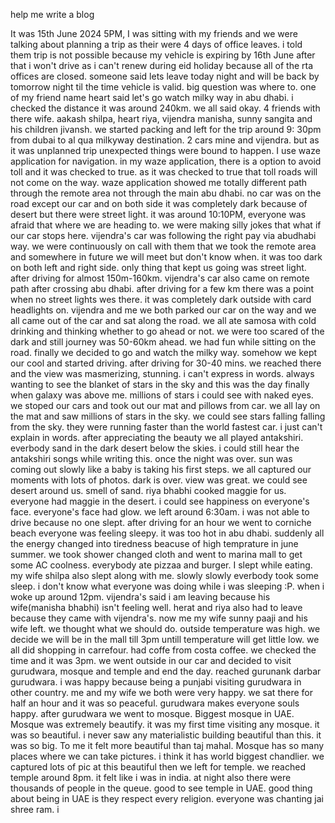 

help me write a blog

It was 15th June 2024 5PM, I was sitting with my friends and we were talking about planning a trip as their were 4 days of office leaves. i told them trip is not possible because my vehicle is expiring by 16th June after that i won't drive as i can't renew during eid holiday because all of the rta offices are closed. someone said lets leave today night and will be back by tomorrow night til the time vehicle is valid. big question was where to. one of my friend name heart said let's go watch milky way in abu dhabi. i checked the distance it was around 240km. we all said okay. 4 friends with there wife. aakash shilpa, heart riya, vijendra manisha, sunny sangita and his children jivansh. we started packing and left for the trip around 9: 30pm from dubai to al qua milkyway destination. 2 cars mine and vijendra. but as it was unplanned trip unexpected things were bound to happen. I use waze application for navigation. in my waze application, there is a option to avoid toll and it was checked to true. as it was checked to true that toll roads will not come on the way. waze application showed me totally different path through the remote area not through the main abu dhabi. no car was on the road except our car and on both side it was completely dark because of desert but there were street light. it was around 10:10PM, everyone was afraid that where we are heading to. we were making silly jokes that what if our car stops here. vijendra's car was following the right pay via abudhabi way. we were continuously on call with them that we took the remote area and somewhere in future we will meet but don't know when.  it was too dark on both left and right side. only thing that kept us going was street light. after driving for almost 150m-160km. vijendra's car also came on remote path after crossing abu dhabi. after driving for a few km there was a point when no street lights wes there. it was completely dark outside with card headlights on. vijendra and me we both parked our car on the way and we all came out of the car and sat along the road. we all ate samosa with cold drinking and thinking whether to go ahead or not. we were too scared of the dark and still journey was 50-60km ahead. we had fun while sitting on the road. 
finally we decided to go and watch the milky way. somehow we kept our cool and started driving. after driving for 30-40 mins. we reached there and the view was masmerizing, stunning. i can't express in words. always wanting to see the blanket of stars in the sky and this was the day finally when galaxy was above me. millions of stars i could see with naked eyes. we stoped our cars and took out our mat and pillows from car. we all lay on the mat and saw millions of stars in the sky. we could see stars falling falling from the sky. they were running faster than the world fastest car. i just can't explain in words. after appreciating the beauty we all played antakshiri. everbody sand in the dark desert below the skies. i could still hear the antakshiri songs while writing this. once the night was over. sun was coming out slowly like a baby is taking his first steps. we all captured our moments with lots of photos. dark is over. view was great. we could see desert around us. smell of sand. riya bhabhi cooked maggie for us. everyone had maggie in the desert. i could see happiness on everyone's face. everyone's face had glow. we left around 6:30am. i was not able to drive because no one slept. after driving for an hour we went to corniche beach everyone was feeling sleepy. it was too hot in abu dhabi. suddenly all the energy changed into tiredness beacuse of high temprature in june summer. we took shower changed cloth and went to marina mall to get some AC coolness. everybody ate pizzaa and burger. I slept while eating. my wife shilpa also slept along with me.  slowly slowly everbody took some sleep. i don't know what everyone was doing while i was sleeping :P. when i woke up around 12pm. vijendra's said i am leaving because his wife(manisha bhabhi) isn't feeling well. herat and riya also had to leave because they came with vijendra's. now me my wife sunny paaji and his wife left. we thought what we should do. outside temperature was high. we decide we will be in the mall till 3pm untill temperature will get little low. we all did shopping in carrefour. had coffe from costa coffee. we checked the time and it was 3pm. we went outside in our car and decided to visit gurudwara, mosque and temple and end the day. reached gurunank darbar gurudwara. i was happy because being a punjabi visiting gurudwara in other country. me and my wife we both were very happy. we sat there for half an hour and it was so peaceful. gurudwara makes everyone souls happy. after gurudwara we went to mosque. Biggest mosque in UAE. Mosque was extremely beautify. it was my first time visiting any mosque. it was so beautiful. i never saw any materialistic building beautiful than this. it was so big. To me it felt more beautiful than taj mahal. Mosque has so many places where we can take pictures. i think it has world biggest chandlier. we captured lots of pic at this beautiful then we left for temple. we reached temple around 8pm. it felt like i was in india. at night also there were thousands of people in the queue. good to see temple in UAE. good thing about being in UAE is they respect every religion. everyone was chanting jai shree ram. i 